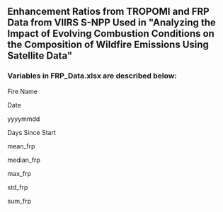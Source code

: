 ## Enhancement Ratios from TROPOMI and FRP Data from VIIRS S-NPP Used in "Analyzing the Impact of Evolving Combustion Conditions on the Composition of Wildfire Emissions Using Satellite Data"

### Variables in FRP_Data.xlsx are described below:
Fire Name

Date

yyyymmdd

Days Since Start

mean_frp	

median_frp	

max_frp	

std_frp	

sum_frp


